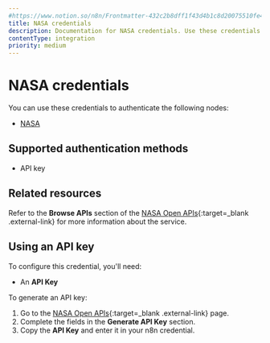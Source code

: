 ```yaml
---
#https://www.notion.so/n8n/Frontmatter-432c2b8dff1f43d4b1c8d20075510fe4
title: NASA credentials
description: Documentation for NASA credentials. Use these credentials to authenticate NASA in n8n, a workflow automation platform.
contentType: integration
priority: medium
---
```


# NASA credentials

You can use these credentials to authenticate the following nodes:

- [NASA](/integrations/builtin/app-nodes/n8n-nodes-base.nasa/)

## Supported authentication methods

- API key

## Related resources

Refer to the **Browse APIs** section of the [NASA Open APIs](https://api.nasa.gov/){:target=_blank .external-link} for more information about the service.

## Using an API key

To configure this credential, you'll need:

- An **API Key**

To generate an API key:

1. Go to the [NASA Open APIs](https://api.nasa.gov/){:target=_blank .external-link} page.
2. Complete the fields in the **Generate API Key** section.
3. Copy the **API Key** and enter it in your n8n credential.
